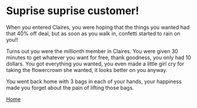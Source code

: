 # Suprise suprise customer!

When you entered Claires, you were hoping that the things you wanted had that 40% off deal, but as soon as you walk in, confetti started to rain on you!!

Turns out you were the millionth member in Claires. You were given 30 minutes to get whatever you want for free, thank goodness, you only had 10 dollars. You got everything you wanted, you even made a little girl cry for taking the flowercrown she wanted, it looks better on you anyway.

You went back home with 3 bags in each of your hands, your happiness made you forget about the pain of lifting those bags.

[Home](../woke-up/woke-up.md)
